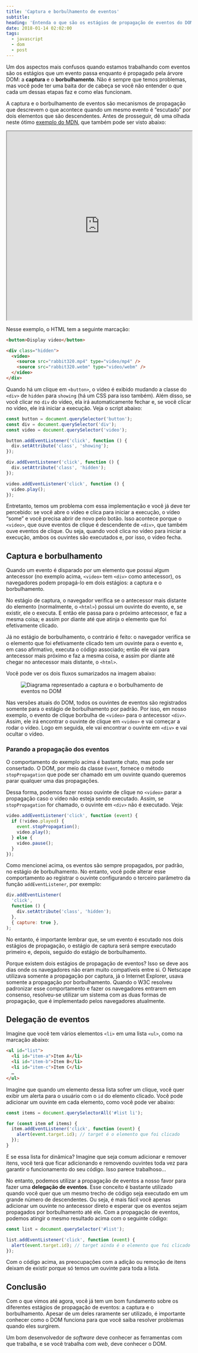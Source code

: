 ```yaml
---
title: 'Captura e borbulhamento de eventos'
subtitle:
heading: 'Entenda o que são os estágios de propagação de eventos do DOM'
date: 2018-01-14 02:02:00
tags:
  - javascript
  - dom
  - post
---
```


Um dos aspectos mais confusos quando estamos trabalhando com eventos são os
estágios que um evento passa enquanto é propagado pela árvore DOM: a **captura**
e o **borbulhamento**. Não é sempre que temos problemas, mas você pode ter uma
baita dor de cabeça se você não entender o que cada um dessas etapas faz e como
elas funcionam.

A captura e o borbulhamento de eventos são mecanismos de propagação que
descrevem o que acontece quando um mesmo evento é “escutado” por dois elementos
que são descendentes. Antes de prosseguir, dê uma olhada neste ótimo
[exemplo do MDN](https://mdn.github.io/learning-area/javascript/building-blocks/events/show-video-box.html),
que também pode ser visto abaixo:

<iframe
  src="https://mdn.github.io/learning-area/javascript/building-blocks/events/show-video-box.html"
  loading="lazy"
  width="100%"
  height="512"
></iframe>

Nesse exemplo, o HTML tem a seguinte marcação:

```html
<button>Display video</button>

<div class="hidden">
  <video>
    <source src="rabbit320.mp4" type="video/mp4" />
    <source src="rabbit320.webm" type="video/webm" />
  </video>
</div>
```

Quando há um clique em `<button>`, o vídeo é exibido mudando a classe do `<div>`
de `hidden` para `showing` (há um CSS para isso também). Além disso, se você
clicar no `div` do vídeo, ela irá automaticamente fechar e, se você clicar no
vídeo, ele irá iniciar a execução. Veja o script abaixo:

```js
const button = document.querySelector('button');
const div = document.querySelector('div');
const video = document.querySelector('video');

button.addEventListener('click', function () {
  div.setAttribute('class', 'showing');
});

div.addEventListener('click', function () {
  div.setAttribute('class', 'hidden');
});

video.addEventListener('click', function () {
  video.play();
});
```

Entretanto, temos um problema com essa implementação e você já deve ter
percebido: se você abre o vídeo e clica para iniciar a execução, o vídeo “some”
e você precisa abrir de novo pelo botão. Isso acontece porque o `<video>`, que
ouve eventos de clique é descendente de `<div>`, que também ouve eventos de
clique. Ou seja, quando você clica no vídeo para iniciar a execução, ambos os
ouvintes são executados e, por isso, o vídeo fecha.

## Captura e borbulhamento

Quando um evento é disparado por um elemento que possui algum antecessor (no
exemplo acima, `<video>` tem `<div>` como antecessor), os navegadores podem
propagá-lo em dois estágios: a captura e o borbulhamento.

No estágio de captura, o navegador verifica se o antecessor mais distante do
elemento (normalmente, o `<html>`) possui um ouvinte do evento, e, se existir,
ele o executa. E então ele passa para o próximo antecessor, e faz a mesma coisa;
e assim por diante até que atinja o elemento que foi efetivamente clicado.

Já no estágio de borbulhamento, o contrário é feito: o navegador verifica se o
elemento que foi efetivamente clicado tem um ouvinte para o evento e, em caso
afirmativo, executa o código associado; então ele vai para antecessor mais
próximo e faz a mesma coisa, e assim por diante até chegar no antecessor mais
distante, o `<html>`.

Você pode ver os dois fluxos sumarizados na imagem abaixo:

<figure>
  <img
    src="/images/2018-01-14-captura-e-borbulhamento-de-eventos/capture-bubbling.svg"
    alt="Diagrama representado a captura e o borbulhamento de eventos no DOM"
    decoding="async"
    loading="lazy"
  />
</figure>

Nas versões atuais do DOM, todos os ouvintes de eventos são registrados somente
para o estágio de borbulhamento por padrão. Por isso, em nosso exemplo, o evento
de clique borbulha de `<video>` para o antecessor `<div>`. Assim, ele irá
encontrar o ouvinte de clique em `<video>` e vai começar a rodar o vídeo. Logo
em seguida, ele vai encontrar o ouvinte em `<div>` e vai ocultar o vídeo.

### Parando a propagação dos eventos

O comportamento do exemplo acima é bastante chato, mas pode ser consertado. O
DOM, por meio da classe `Event`, fornece o método `stopPropagation` que pode ser
chamado em um ouvinte quando queremos parar qualquer uma das propagações.

Dessa forma, podemos fazer nosso ouvinte de clique no `<video>` parar a
propagação caso o vídeo não esteja sendo executado. Assim, se `stopPropagation`
for chamado, o ouvinte em `<div>` não é executado. Veja:

```js
video.addEventListener('click', function (event) {
  if (!video.played) {
    event.stopPropagation();
    video.play();
  } else {
    video.pause();
  }
});
```

Como mencionei acima, os eventos são sempre propagados, por padrão, no estágio
de borbulhamento. No entanto, você pode alterar esse comportamento ao registrar
o ouvinte configurando o terceiro parâmetro da função `addEventListener`, por
exemplo:

```js
div.addEventListener(
  'click',
  function () {
    div.setAttribute('class', 'hidden');
  },
  { capture: true },
);
```

No entanto, é importante lembrar que, se um evento é escutado nos dois
estágios de propagação, o estágio de captura será sempre executado primeiro e,
depois, seguido do estágio de borbulhamento.

<aside>
  <p>
    Porque existem dois estágios de propagação de eventos? Isso se deve aos dias
    onde os navegadores não eram muito compatíveis entre si. O Netscape
    utilizava somente a propagação por captura, já o Internet Explorer, usava
    somente a propagação por borbulhamento. Quando o W3C resolveu padronizar
    esse comportamento e fazer os navegadores entrarem em consenso, resolveu-se
    utilizar um sistema com as duas formas de propagação, que é implementado
    pelos navegadores atualmente.
  </p>
</aside>

## Delegação de eventos

Imagine que você tem vários elementos `<li>` em uma lista `<ul>`, como na
marcação abaixo:

```html
<ul id="list">
  <li id="item-a">Item A</li>
  <li id="item-b">Item B</li>
  <li id="item-c">Item C</li>
  …
</ul>
```

Imagine que quando um elemento dessa lista sofrer um clique, você quer exibir um
alerta para o usuário com o `id` do elemento clicado. Você pode adicionar um
ouvinte em cada elemento, como você pode ver abaixo:

```js
const items = document.querySelectorAll('#list li');

for (const item of items) {
  item.addEventListener('click', function (event) {
    alert(event.target.id); // target é o elemento que foi clicado
  });
}
```

E se essa lista for dinâmica? Imagine que seja comum adicionar e remover itens,
você terá que ficar adicionando e removendo ouvintes toda vez para garantir o
funcionamento do seu código. Isso parece trabalhoso…

No entanto, podemos utilizar a propagação de eventos a nosso favor para fazer
uma **delegação de eventos**. Esse conceito é bastante utilizado quando você
quer que um mesmo trecho de código seja executado em um grande número de
descendentes. Ou seja, é mais fácil você apenas adicionar um ouvinte no
antecessor direto e esperar que os eventos sejam propagados por borbulhamento
até ele. Com a propagação de eventos, podemos atingir o mesmo resultado acima
com o seguinte código:

```js
const list = document.querySelector('#list');

list.addEventListener('click', function (event) {
  alert(event.target.id); // target ainda é o elemento que foi clicado
});
```

Com o código acima, as preocupações com a adição ou remoção de itens deixam de
existir porque só temos um ouvinte para toda a lista.

## Conclusão

Com o que vimos até agora, você já tem um bom fundamento sobre os diferentes
estágios de propagação de eventos: a captura e o borbulhamento. Apesar de um
deles raramente ser utilizado, é importante conhecer como o DOM funciona para
que você saiba resolver problemas quando eles surgirem.

Um bom desenvolvedor de _software_ deve conhecer as ferramentas com que
trabalha, e se você trabalha com _web_, deve conhecer o DOM.
